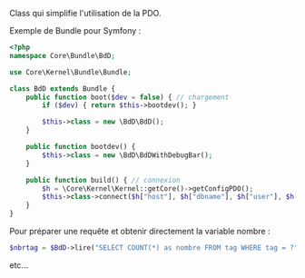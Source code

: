 Class qui simplifie l'utilisation de la PDO.

Exemple de Bundle pour Symfony :

```php
<?php
namespace Core\Bundle\BdD;

use Core\Kernel\Bundle\Bundle;

class BdD extends Bundle {
	public function boot($dev = false) { // chargement
		if ($dev) { return $this->bootdev(); }

		$this->class = new \BdD\BdD();
	}

	public function bootdev() {
		$this->class = new \BdD\BdDWithDebugBar();
	}

	public function build() { // connexion
		$h = \Core\Kernel\Kernel::getCore()->getConfigPDO();
		$this->class->connect($h["host"], $h["dbname"], $h["user"], $h["password"]);
	}
}
```

Pour préparer une requête et obtenir directement la variable nombre :

```php
$nbrtag = $BdD->lire("SELECT COUNT(*) as nombre FROM tag WHERE tag = ?", array(4), "nombre");
```

etc...